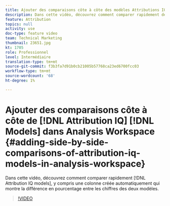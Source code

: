 ```yaml
---
title: Ajouter des comparaisons côte à côte des modèles Attributions IQ dans Analysis Workspace
description: Dans cette vidéo, découvrez comment comparer rapidement des modèles Attribution IQ, y compris une colonne créée automatiquement qui montre la différence en pourcentage entre les nombres des deux modèles.
feature: Attribution
topics: null
activity: use
doc-type: feature video
team: Technical Marketing
thumbnail: 23651.jpg
kt: 1705
role: Professionnel
level: Intermédiaire
translation-type: tm+mt
source-git-commit: f3b3fa7d91b0cb21005b57768ca23ed6700fcc03
workflow-type: tm+mt
source-wordcount: '68'
ht-degree: 1%

---
```



# Ajouter des comparaisons côte à côte de [!DNL Attribution IQ] [!DNL Models] dans Analysis Workspace {#adding-side-by-side-comparisons-of-attribution-iq-models-in-analysis-workspace}

Dans cette vidéo, découvrez comment comparer rapidement [!DNL Attribution IQ models], y compris une colonne créée automatiquement qui montre la différence en pourcentage entre les chiffres des deux modèles.

>[!VIDEO](https://video.tv.adobe.com/v/23651/?quality=12)

